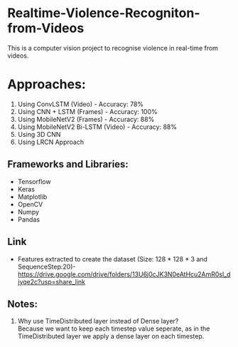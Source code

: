 # Realtime-Violence-Recogniton-from-Videos
This is a computer vision project to recognise violence in real-time from videos.
# Approaches:
1) Using ConvLSTM (Video) - Accuracy: 78% <br>
2) Using CNN + LSTM (Frames) - Accuracy: 100% <br>
3) Using MobileNetV2 (Frames) - Accuracy: 88% <br>
4) Using MobileNetV2 Bi-LSTM (Video) - Accuracy: 88% <br>
5) Using 3D CNN <br>
6) Using LRCN Approach <br>
## Frameworks and Libraries:
* Tensorflow
* Keras
* Matplotlib
* OpenCV
* Numpy
* Pandas
## Link
* Features extracted to create the dataset (Size: 128 * 128 * 3 and SequenceStep:20)- https://drive.google.com/drive/folders/13U6j0cJK3N0eAtHcu2AmR0sl_djyqe2c?usp=share_link
## Notes:
1) Why use TimeDistributed layer instead of Dense layer? <br>
Because we want to keep each timestep value seperate, as in the TimeDistributed layer we apply a dense layer on each timestep.


